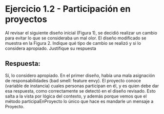 # Ejercicio 1.2 - Participación en proyectos
Al revisar el siguiente diseño inicial (Figura 1), se decidió realizar un cambio para evitar lo que se consideraba un mal olor. El diseño modificado se muestra en la Figura 2. Indique qué tipo de cambio se realizó y si lo considera apropiado. Justifique su respuesta

## Respuesta:
Sí, lo considero apropiado.
En el primer diseño, había una mala asignación de responsabilidades (bad smell: feature envy). El proyecto conoce (variable de instancia) cuales personas participan en él, y es quien debe dar esa respuesta, como correctamente se detectó en el diseño revisado. Esto salta a la vista por lógica del contexto, y además porque vemos que el método participaEnProyecto lo único que hace es mandarle un mensaje a Proyecto.
